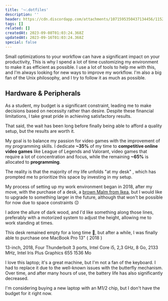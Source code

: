 ```yaml
---
title: '~⁄.dotfiles'
description: ''
header: https://cdn.discordapp.com/attachments/1071595350437134456/1152579950386364517/charlie-harutaka.jpg
tags: []
related: []
createdAt: 2023-09-08T01:03:24.368Z
updatedAt: 2023-09-16T01:03:24.368Z
special: false
---
```


Small optimizations to your workflow can have a significant impact on your productivity, This is why I spend a lot of time
customizing my environment to make it as efficient as possible. I use a lot of tools to help me with this, and I'm always
looking for new ways to improve my workflow. I'm also a big fan of the Unix philosophy, and I try to follow it as much as
possible.


## Hardware & Peripherals

As a student, my budget is a significant constraint, leading me to make decisions based on necessity rather than desire. Despite these financial limitations, I take great pride in achieving satisfactory results.

That said, the wait has been long before finally being able to afford a quality setup, but the results are worth it.

My goal is to balance my passion for video games with the improvement of my programming skills. I dedicate **~35%** of my time to **competitive online video games** like League of Legends and Valorant, video games that require a lot of concentration and focus, while the remaining **~65%** is allocated to **programming**.

<span class="underline decoration-neutral-500/30 decoration-wavy decoration-2 underline-offset-5 ">
    The reality is that the majority of my life unfolds "at my desk"
</span>, which has prompted me to prioritize this space by investing in my setup.

My process of setting up my work environment began in 2018, after my move, with the purchase of a desk, a [brown Malm from Ikea]( https://www.ikea.com/fr/fr/p/malm-bureau-brun-noir-00214157/ ), but I would like to upgrade to something larger in the future, although that won't be possible for now due to space constraints 😔

I adore the allure of dark wood, and I'd like something along those lines, preferably with a motorized system to adjust the height, allowing me to work standing at times.

This desk remained empty for a long time 🥲, but after a while, I was finally able to purchase one MacBook Pro 13" ( 2018 )

<blog-product
  product="MacBook Pro"
  image="https://cdn.discordapp.com/attachments/1071595350437134456/1150025801752907856/macbook-pro-13-touch-bar-2018-intel-i5-23-ghz-8-go-ram.png"
  price="2 099,00 $">
  13-inch, 2018, Four Thunderbolt 3 ports, Intel Core i5, 2,3 GHz, 8 Go, 2133 MHz, Intel Iris Plus Graphics 655 1536 Mo
</blog-product>

I love this laptop; it's a great machine, but I'm not a fan of the keyboard. I had to replace it due to the well-known
issues with the butterfly mechanism. Over time, and after many hours of use, the battery life has also significantly decreased.

I'm considering buying a new laptop with an M1/2 chip, but I don't have the budget for it right now.


<div class="flex flex-col space-y-1 md:space-y-0 md:flex-row md:space-x-2">

</div>

